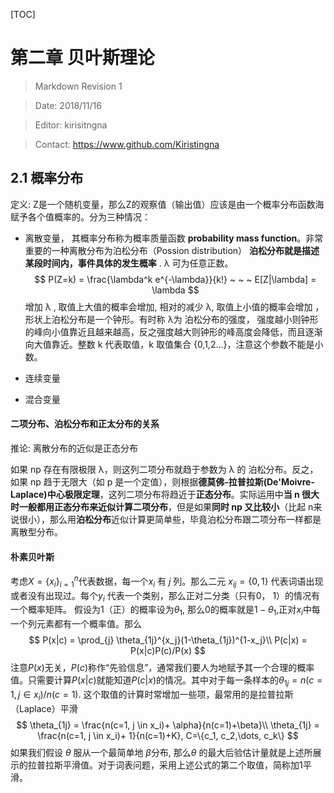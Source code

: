 [TOC]

# 第二章 贝叶斯理论
> Markdown Revision 1

> Date: 2018/11/16

> Editor: kirisitngna

> Contact: https://www.github.com/Kiristingna

## 2.1 概率分布

定义: Z是一个随机变量，那么Z的观察值（输出值）应该是由一个概率分布函数海赋予各个值概率的。分为三种情况：

- 离散变量， 其概率分布称为概率质量函数 **probability mass function**。非常重要的一种离散分布为泊松分布（Possion distribution） **泊松分布就是描述某段时间内，事件具体的发生概率** .  λ 可为任意正数。
  $$
  P(Z=k) = \frac{\lambda^k e^{-\lambda}}{k!} ~ ~ ~ E[Z|\lambda] = \lambda
  $$
  增加 λ , 取值上大值的概率会增加, 相对的减少 λ, 取值上小值的概率会增加 ，形状上泊松分布是一个钟形。有时称 λ为 泊松分布的强度， 强度越小则钟形的峰向小值靠近且越来越高，反之强度越大则钟形的峰高度会降低，而且逐渐向大值靠近。整数 k 代表取值，k 取值集合 {0,1,2...}，注意这个参数不能是小数。

- 连续变量

- 混合变量



#### 二项分布、泊松分布和正太分布的关系

推论: 离散分布的近似是正态分布



如果 np 存在有限极限 λ，则这列二项分布就趋于参数为 λ 的 泊松分布。反之，如果 np 趋于无限大（如 p 是一个定值），则根据**德莫佛-拉普拉斯(De'Moivre-Laplace)中心极限定理**，这列二项分布将趋近于**正态分布**。实际运用中**当 n 很大时一般都用正态分布来近似计算二项分布**，但是如果**同时 np 又比较小**（比起 n来说很小），那么用**泊松分布**近似计算更简单些，毕竟泊松分布跟二项分布一样都是离散型分布。



####  朴素贝叶斯

考虑$X=\{x_i\}_{i=1}^n$代表数据，每一个$x_i$ 有 $j$ 列。那么二元 $x_{ij} = \{0, 1\}$ 代表词语出现或者没有出现过。每个$y_i$ 代表一个类别，那么正对二分类（只有0， 1）的情况有一个概率矩阵。 假设为1（正）的概率设为$\theta_{1}$, 那么0的概率就是$1-\theta_{1}$,正对$x_i$中每一个列元素都有一个概率值。那么
$$
P(x|c) =  \prod_{j} \theta_{1j}^{x_j}(1-\theta_{1j})^{1-x_j}\\
P(c|x) = P(x|c)P(c)/P(x)
$$
注意$P(x)$无关，$P(c)$称作“先验信息”，通常我们要人为地赋予其一个合理的概率值。只需要计算$P(x|c)$就能知道$P(c|x)$的情况。其中对于每一条样本的$\theta_{1j} = n(c=1, j \in x_i) /n(c=1)$. 这个取值的计算时常增加一些项，最常用的是拉普拉斯（Laplace）平滑
$$
\theta_{1j} = \frac{n(c=1, j \in x_i)+ \alpha}{n(c=1)+\beta}\\
\theta_{1j} = \frac{n(c=1, j \in x_i)+ 1}{n(c=1)+K}, C=\{c_1, c_2,\dots, c_k\}
$$
如果我们假设 $\theta$ 服从一个最简单地 $\beta$分布, 那么$\theta$ 的最大后验估计量就是上述所展示的拉普拉斯平滑值。对于词表问题，采用上述公式的第二个取值，简称加1平滑。

